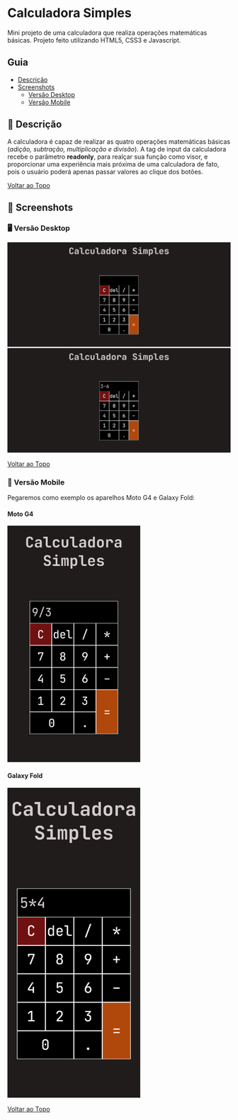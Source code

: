 # Calculadora Simples

Mini projeto de uma calculadora que realiza operações matemáticas básicas. Projeto feito utilizando HTML5, CSS3 e Javascript.

<a name="ancora"></a>
## Guia
- [Descrição](#ancora1)
- [Screenshots](#ancora2)
  - [Versão Desktop](#ancora3)
  - [Versão Mobile](#ancora4)

<a id="ancora1"></a>
## :pushpin: Descrição

A calculadora é capaz de realizar as quatro operações matemáticas básicas (*adição, subtração, multiplicação e divisão*). A tag de input da calculadora recebe o parâmetro **readonly**, para realçar sua função como visor, e proporcionar uma experiência mais próxima de uma calculadora de fato, pois o usuário poderá apenas passar valores ao clique dos botões.

[Voltar ao Topo](#ancora)

<a id="ancora2"></a>
## :camera_flash: Screenshots

<a id="ancora3"></a>
### :desktop_computer: Versão Desktop
![](images/desktop/desktop1.png)
![](images/desktop/desktop2.png)

[Voltar ao Topo](#ancora)

<a id="ancora4"></a>
### :iphone: Versão Mobile
Pegaremos como exemplo os aparelhos Moto G4 e Galaxy Fold:

#### Moto G4
<p
  <img src="images/mobile/moto_g4_1.png" width="300" /> <img src="images/mobile/moto_g4_2.png" width="300" />
</p>

#### Galaxy Fold
<p
  <img src="images/mobile/galaxy_fold_1.png" width="300" /> <img src="images/mobile/galaxy_fold_2.png" width="300" />
</p>

[Voltar ao Topo](#ancora)

